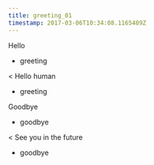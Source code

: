 ```yaml
---
title: greeting_01
timestamp: 2017-03-06T10:34:08.1165489Z
---
```


Hello
* greeting

< Hello human 
* greeting

Goodbye
* goodbye

< See you in the future
* goodbye
